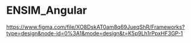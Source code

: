 # ENSIM_Angular

https://www.figma.com/file/XO8DskAT0am8q69JueqShR/Frameworks?type=design&node-id=0%3A1&mode=design&t=K5p9Lh1rPpxHF3GP-1
